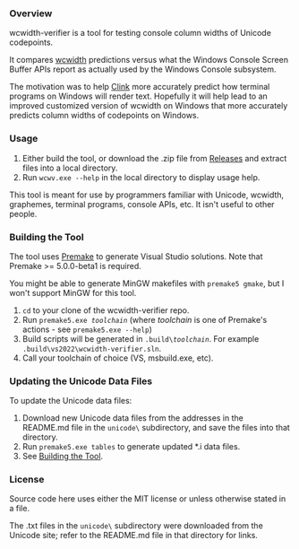 ### Overview

wcwidth-verifier is a tool for testing console column widths of Unicode codepoints.

It compares [wcwidth](https://www.cl.cam.ac.uk/~mgk25/ucs/wcwidth.c) predictions versus what the Windows Console Screen Buffer APIs report as actually used by the Windows Console subsystem.

The motivation was to help [Clink](https://github.com/chrisant996/clink) more accurately predict how terminal programs on Windows will render text.  Hopefully it will help lead to an improved customized version of wcwidth on Windows that more accurately predicts column widths of codepoints on Windows.

### Usage

1. Either build the tool, or download the .zip file from [Releases](https://github.com/chrisant996/wcwidth-verifier/releases) and extract files into a local directory.
2. Run `wcwv.exe --help` in the local directory to display usage help.

This tool is meant for use by programmers familiar with Unicode, wcwidth, graphemes, terminal programs, console APIs, etc.  It isn't useful to other people.

### Building the Tool

The tool uses [Premake](http://premake.github.io) to generate Visual Studio solutions.  Note that Premake >= 5.0.0-beta1 is required.

You might be able to generate MinGW makefiles with `premake5 gmake`, but I won't support MinGW for this tool.

1. `cd` to your clone of the wcwidth-verifier repo.
2. Run <code>premake5.exe <em>toolchain</em></code> (where <em>toolchain</em> is one of Premake's actions - see `premake5.exe --help`)
3. Build scripts will be generated in <code>.build\\<em>toolchain</em></code>. For example `.build\vs2022\wcwidth-verifier.sln`.
4. Call your toolchain of choice (VS, msbuild.exe, etc).

### Updating the Unicode Data Files

To update the Unicode data files:
1. Download new Unicode data files from the addresses in the README.md file in the `unicode\` subdirectory, and save the files into that directory.
2. Run `premake5.exe tables` to generate updated *.i data files.
3. See [Building the Tool](#building-the-tool).

### License

Source code here uses either the MIT license or unless otherwise stated in a file.

The .txt files in the `unicode\` subdirectory were downloaded from the Unicode site; refer to the README.md file in that directory for links.
